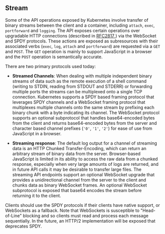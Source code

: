 ## Stream

Some of the API operations exposed by Kubernetes involve transfer of binary
streams between the client and a container, including `attach`, `exec`,
`portforward` and `logging`. The API exposes certain operations over
upgradable HTTP connections (described in
<a href="https://tools.ietf.org/html/rfc2817" target="_blank">
RFC2817 <i class='fa fa-external-link-alt'></i></a>)
via the WebSocket and SPDY protocols. These actions are exposed as
subresources with their associated verbs (`exec`, `log`, `attach` and
`portforward`) are requested via a `GET` and `POST`. The `GET` operation is
mainly to support JavaScript in a browser and the `POST` operation is
semantically accurate.

There are two primary protocols used today:

- **Streamed Channels**: When dealing with multiple independent binary streams
  of data such as the remote execution of a shell command (writing to STDIN,
  reading from STDOUT and STDERR) or forwarding multiple ports the streams can
  be multiplexed onto a single TCP connection. Kubernetes supports a SPDY based
  framing protocol that leverages SPDY channels and a WebSocket framing protocol
  that multiplexes multiple channels onto the same stream by prefixing each
  binary chunk with a byte indicating its channel. The WebSocket protocol
  supports an optional subprotocol that handles base64-encoded bytes from the
  client and returns base64-encoded bytes from the server and character based
  channel prefixes (`'0'`, `'1'`, `'2'`) for ease of use from JavaScript in a
  browser.

- **Streaming response**: The default log output for a channel of streaming
  data is an HTTP Chunked Transfer-Encoding, which can return an arbitrary
  stream of binary data from the server. Browser-based JavaScript is limited in
  its ability to access the raw data from a chunked response, especially when
  very large amounts of logs are returned, and in future API calls it may be
  desirable to transfer large files. The streaming API endpoints support an
  optional WebSocket upgrade that provides a unidirectional channel from the
  server to the client and chunks data as binary WebSocket frames. An optional
  WebSocket subprotocol is exposed that base64 encodes the stream before
  returning it to the client.

Clients should use the SPDY protocols if their clients have native support, or
WebSockets as a fallback. Note that WebSockets is susceptible to
"Head-of-Line" blocking and so clients must read and process each message
sequentially. In the future, an HTTP/2 implementation will be exposed that
deprecates SPDY.

